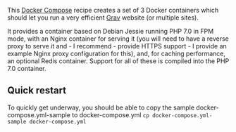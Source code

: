 This [Docker Compose](https://docs.docker.com/compose/) recipe creates a set of 3 Docker containers which should let you run a very efficient [Grav](https://getgrav.org) website (or multiple sites).

It provides a container based on Debian Jessie running PHP 7.0 in FPM mode, with an Nginx container for serving it (you will need to have a reverse proxy to serve it and - I recommend - provide HTTPS support - I provide an example Nginx proxy configuration for this), and, for caching performance, an optional Redis container. Support for all of these is compiled into the PHP 7.0 container.

## Quick restart

To quickly get underway, you should be able to copy the sample docker-compose.yml-sample to docker-compose.yml
`cp docker-compose.yml-sample docker-compose.yml`

